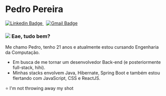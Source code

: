 # Pedro Pereira

[![Linkedin Badge](https://img.shields.io/badge/-Pedro%20Pereira-9370DB?style=flat-square&logo=Linkedin&logoColor=white&link=https://www.linkedin.com/in/pedro-rafael-nihwl/)
](https://www.linkedin.com/in/pedro-rafael-nihwl/) &nbsp;
[![Gmail Badge](https://img.shields.io/badge/-pedro.ra.nihwl@gmail.com-9370DB?style=flat-square&logo=Gmail&logoColor=white&link=mailto:pedro.ra.nihwl@gmail.com)
](mailto:pedro.ra.nihwl@gmail.com)

### <img src="https://img.icons8.com/emoji/48/000000/rainbow-flag.png"/> Eae, tudo bem?
Me chamo Pedro, tenho 21 anos e atualmente estou cursando Engenharia da Computação.

* Em busca de me tornar um desenvolvedor Back-end (e posteriormente full-stack, hihi).
* Minhas stacks envolvem Java, Hibernate, Spring Boot e também estou flertando com JavaScript, CSS e ReactJS.

⭐ l'm not throwing away my shot


